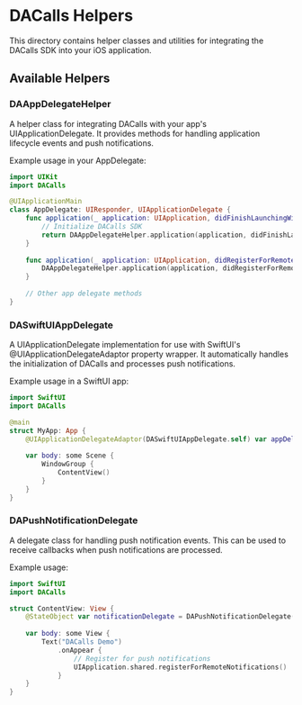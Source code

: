 # DACalls Helpers

This directory contains helper classes and utilities for integrating the DACalls SDK into your iOS application.

## Available Helpers

### DAAppDelegateHelper

A helper class for integrating DACalls with your app's UIApplicationDelegate. It provides methods for handling application lifecycle events and push notifications.

Example usage in your AppDelegate:

```swift
import UIKit
import DACalls

@UIApplicationMain
class AppDelegate: UIResponder, UIApplicationDelegate {
    func application(_ application: UIApplication, didFinishLaunchingWithOptions launchOptions: [UIApplication.LaunchOptionsKey: Any]?) -> Bool {
        // Initialize DACalls SDK
        return DAAppDelegateHelper.application(application, didFinishLaunchingWithOptions: launchOptions)
    }
    
    func application(_ application: UIApplication, didRegisterForRemoteNotificationsWithDeviceToken deviceToken: Data) {
        DAAppDelegateHelper.application(application, didRegisterForRemoteNotificationsWithDeviceToken: deviceToken)
    }
    
    // Other app delegate methods
}
```

### DASwiftUIAppDelegate

A UIApplicationDelegate implementation for use with SwiftUI's @UIApplicationDelegateAdaptor property wrapper. It automatically handles the initialization of DACalls and processes push notifications.

Example usage in a SwiftUI app:

```swift
import SwiftUI
import DACalls

@main
struct MyApp: App {
    @UIApplicationDelegateAdaptor(DASwiftUIAppDelegate.self) var appDelegate
    
    var body: some Scene {
        WindowGroup {
            ContentView()
        }
    }
}
```

### DAPushNotificationDelegate

A delegate class for handling push notification events. This can be used to receive callbacks when push notifications are processed.

Example usage:

```swift
import SwiftUI
import DACalls

struct ContentView: View {
    @StateObject var notificationDelegate = DAPushNotificationDelegate()
    
    var body: some View {
        Text("DACalls Demo")
            .onAppear {
                // Register for push notifications
                UIApplication.shared.registerForRemoteNotifications()
            }
    }
}
```
